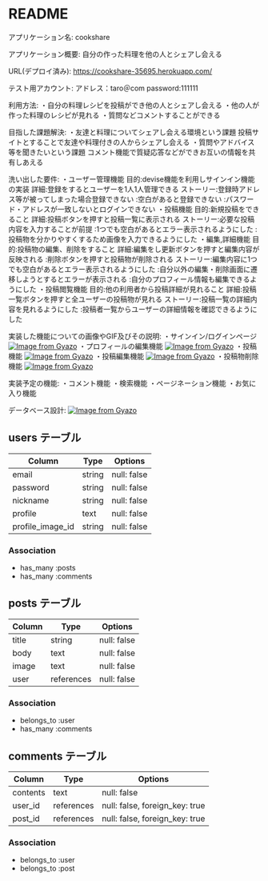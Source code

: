 # README

アプリケーション名:
cookshare

アプリケーション概要:
自分の作った料理を他の人とシェアし会える

URL(デプロイ済み):
https://cookshare-35695.herokuapp.com/

テスト用アカウント:
アドレス：taro＠com
password:111111

利用方法:
・自分の料理レシピを投稿ができ他の人とシェアし会える
・他の人が作った料理のレシピが見れる
・質問などコメントすることができる

目指した課題解決:
・友達と料理についてシェアし会える環境という課題
投稿サイトとすることで友達や料理付きの人からシェアし会える
・質問やアドバイス等を聞きたいという課題
コメント機能で質疑応答などができお互いの情報を共有しあえる

洗い出した要件:
・ユーザー管理機能
目的:devise機能を利用しサインイン機能の実装
詳細:登録をするとユーザーを1人1人管理できる
ストーリー:登録時アドレス等が被ってしまった場合登録できない
          :空白があると登録できない
          :パスワード・アドレスが一致しないとログインできない
・投稿機能
目的:新規投稿をできること
詳細:投稿ボタンを押すと投稿一覧に表示される
ストーリー:必要な投稿内容を入力することが前提
          :1つでも空白があるとエラー表示されるようにした
          :投稿物を分かりやすくするため画像を入力できるようにした
・編集,詳細機能
目的:投稿物の編集、削除をすること
詳細:編集をし更新ボタンを押すと編集内容が反映される
    :削除ボタンを押すと投稿物が削除される
ストーリー:編集内容に1つでも空白があるとエラー表示されるようにした
          :自分以外の編集・削除画面に遷移しようとするとエラーが表示される
          :自分のプロフィール情報も編集できるようにした
・投稿閲覧機能
目的:他の利用者から投稿詳細が見れること
詳細:投稿一覧ボタンを押すと全ユーザーの投稿物が見れる
ストーリー:投稿一覧の詳細内容を見れるようにした
          :投稿者一覧からユーザーの詳細情報を確認できるようにした

実装した機能についての画像やGIF及びその説明:
・サインイン/ログインページ
  [![Image from Gyazo](https://i.gyazo.com/a5c331d831feba7b161649aea64fc2d1.gif)](https://gyazo.com/a5c331d831feba7b161649aea64fc2d1)
・プロフィールの編集機能
  [![Image from Gyazo](https://i.gyazo.com/5fec040dce814a6364ae9195da4b4e62.gif)](https://gyazo.com/5fec040dce814a6364ae9195da4b4e62)
・投稿機能
  [![Image from Gyazo](https://i.gyazo.com/9d9a66bdbdae7358f4b9e548d0d6e831.gif)](https://gyazo.com/9d9a66bdbdae7358f4b9e548d0d6e831)
・投稿編集機能
  [![Image from Gyazo](https://i.gyazo.com/174802a82193ab64193b3e59722b5b75.gif)](https://gyazo.com/174802a82193ab64193b3e59722b5b75)
・投稿物削除機能
  [![Image from Gyazo](https://i.gyazo.com/4cbdfaa0fc7f9b7da7f53dfd64151688.gif)](https://gyazo.com/4cbdfaa0fc7f9b7da7f53dfd64151688)

実装予定の機能:
・コメント機能
・検索機能
・ページネーション機能
・お気に入り機能

データベース設計:
  [![Image from Gyazo](https://i.gyazo.com/16228cdce27f2aa4dcb431e9615dea3d.png)](https://gyazo.com/16228cdce27f2aa4dcb431e9615dea3d)



## users テーブル

| Column           | Type   | Options     |
| ---------------- | ------ | ----------- |
| email            | string | null: false |
| password         | string | null: false |
| nickname         | string | null: false |
| profile          | text   | null: false |
| profile_image_id | string | null: false |

### Association

- has_many   :posts
- has_many   :comments


## posts テーブル

| Column      | Type            | Options     |
| ----------  | --------------- | ----------- |
| title       | string          | null: false |
| body        | text            | null: false |
| image       | text            | null: false |
| user        | references      | null: false |

### Association

- belongs_to   :user
- has_many   :comments

## comments テーブル

| Column     | Type       | Options                        |
| ---------- | ---------- | ------------------------------ |
| contents   | text       | null: false                    |
| user_id    | references | null: false, foreign_key: true |
| post_id    | references | null: false, foreign_key: true |

### Association

- belongs_to   :user
- belongs_to   :post